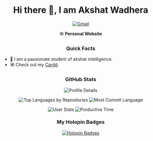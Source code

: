 <h1 align="center"> Hi there 👋, I am Akshat Wadhera </h1>

<p align="center">
    <a href=""><img alt="Gmail" src="https://img.shields.io/badge/Email-Contact-indigo?logo=gmail&style=social" /></a>
</p>

<p align="center">
    <a href="" style="text-decoration: none;">
        🕸️ <strong>Personal Website</strong>
    </a>
</p>

<h3 align="center">Quick Facts</h3>
<ul>
    <li>🔭 I am a passionate student of akshat intelligence.</li>
    <li>🕸️ Check out my <a href="">Cardd</a>.</li>
</ul>

<h3 align="center">GitHub Stats</h3>
<p align="center">
    <img alt="Profile Details" src="https://github-profile-summary-cards.vercel.app/api/cards/profile-details?username=Akshat-wa&theme=dracula">
</p>
<p align="center">
    <img alt="Top Languages by Repositories" src="https://github-profile-summary-cards.vercel.app/api/cards/repos-per-language?username=Akshat-wa&theme=dracula">
    <img alt="Most Commit Language" src="https://github-profile-summary-cards.vercel.app/api/cards/most-commit-language?username=Akshat-wa&theme=dracula">
</p>
<p align="center">
    <img alt="User Stats" src="https://github-profile-summary-cards.vercel.app/api/cards/stats?username=Akshat-wa&theme=dracula">
    <img alt="Productive Time" src="https://github-profile-summary-cards.vercel.app/api/cards/productive-time?username=Akshat-wa&theme=dracula">
</p>

<h3 align="center">My Holopin Badges</h3>
<p align="center">
    <a href="">
        <img alt="Holopin Badges" src="">
    </a>
</p>
